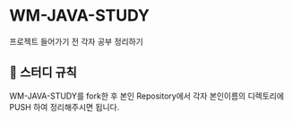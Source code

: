 # WM-JAVA-STUDY
프로젝트 들어가기 전 각자 공부 정리하기
## 📢 스터디 규칙
WM-JAVA-STUDY를 fork한 후 본인 Repository에서 각자 본인이름의 디렉토리에 PUSH 하여 정리해주시면 됩니다.

